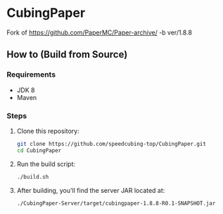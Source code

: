 # CubingPaper

Fork of https://github.com/PaperMC/Paper-archive/ -b ver/1.8.8

## How to (Build from Source)

### Requirements

- JDK 8  
- Maven

### Steps

1. Clone this repository:
   ```bash
   git clone https://github.com/speedcubing-top/CubingPaper.git
   cd CubingPaper
   ```
2. Run the build script:
   ```bash
   ./build.sh
   ```
3. After building, you'll find the server JAR located at:
   ```
   ./CubingPaper-Server/target/cubingpaper-1.8.8-R0.1-SNAPSHOT.jar
   ```
